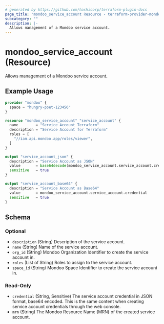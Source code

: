 ```yaml
---
# generated by https://github.com/hashicorp/terraform-plugin-docs
page_title: "mondoo_service_account Resource - terraform-provider-mondoo"
subcategory: ""
description: |-
  Allows management of a Mondoo service account.
---
```


# mondoo_service_account (Resource)

Allows management of a Mondoo service account.

## Example Usage

```terraform
provider "mondoo" {
  space = "hungry-poet-123456"
}

resource "mondoo_service_account" "service_account" {
  name        = "Service Account Terraform"
  description = "Service Account for Terraform"
  roles = [
    "//iam.api.mondoo.app/roles/viewer",
  ]
}

output "service_account_json" {
  description = "Service Account as JSON"
  value       = base64decode(mondoo_service_account.service_account.credential)
  sensitive   = true
}

output "service_account_base64" {
  description = "Service Account as Base64"
  value       = mondoo_service_account.service_account.credential
  sensitive   = true
}
```

<!-- schema generated by tfplugindocs -->
## Schema

### Optional

- `description` (String) Description of the service account.
- `name` (String) Name of the service account.
- `org_id` (String) Mondoo Organization Identifier to create the service account in.
- `roles` (List of String) Roles to assign to the service account.
- `space_id` (String) Mondoo Space Identifier to create the service account in.

### Read-Only

- `credential` (String, Sensitive) The service account credential in JSON format, base64 encoded. This is the same content when creating service account credentials through the web console.
- `mrn` (String) The Mondoo Resource Name (MRN) of the created service account.
